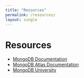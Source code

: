 ```yaml
---
title: "Resources"
permalink: /resources/
layout: single
---
```


# Resources

- [MongoDB Documentation](https://docs.mongodb.com/)
- [MongoDB Atlas Documentation](https://docs.atlas.mongodb.com/)
- [MongoDB University](https://university.mongodb.com/)